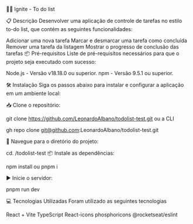👨‍💻 Ignite - To do list

📋 Descrição Desenvolver uma aplicação de controle de tarefas no estilo to-do list, que contém as seguintes funcionalidades:

Adicionar uma nova tarefa
Marcar e desmarcar uma tarefa como concluída
Remover uma tarefa da listagem
Mostrar o progresso de conclusão das tarefas
📦 Pré-requisitos Liste de pré-requisitos necessários para que o projeto seja executado com sucesso:

Node.js - Versão v18.18.0 ou superior. npm - Versão 9.5.1 ou superior.

🛠️ Instalação Siga os passos abaixo para instalar e configurar a aplicação em um ambiente local:

📥 Clone o repositório:

git clone https://github.com/LeonardoAlbano/todolist-test.git
ou a CLI

gh repo clone git@github.com:LeonardoAlbano/todolist-test.git

📂 Navegue para o diretório do projeto:

cd. /todolist-test 📦 Instale as dependências:

npm install ou pnpm i

▶️ Inicie o servidor:

pnpm run dev

💻 Tecnologias Utilizadas Foram utilizado as seguintes tecnologias

React + Vite
TypeScript
React-icons
phosphoricons
@rocketseat/eslint
